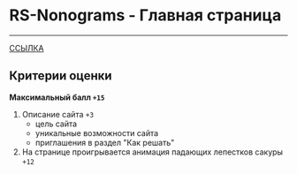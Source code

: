 # RS-Nonograms - Главная страница

---

[ССЫЛКА](https://nlb-rs-nonogram.netlify.app/)

## Критерии оценки

**Максимальный балл `+15`**

1. Описание сайта `+3`
    - цель сайта
    - уникальные возможности сайта
    - приглашения в раздел "Как решать"
2. На странице проигрывается анимация падающих лепестков сакуры `+12`
